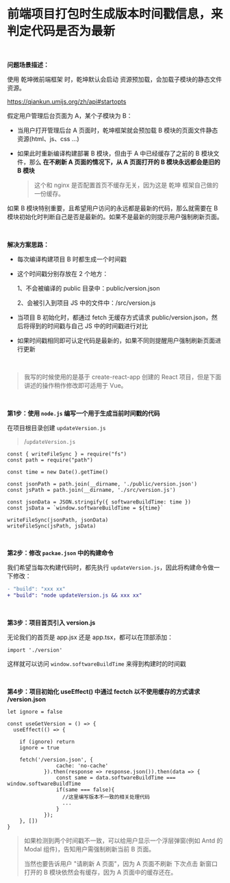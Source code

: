 # 前端项目打包时生成版本时间戳信息，来判定代码是否为最新



<br>

**问题场景描述：**

使用 乾坤微前端框架 时，乾坤默认会启动 资源预加载，会加载子模块的静态文件资源。

https://qiankun.umijs.org/zh/api#startopts

假定用户管理后台页面为 A，某个子模块为 B：

* 当用户打开管理后台 A 页面时，乾坤框架就会预加载 B 模块的页面文件静态资源(html、js、css ...)

* 如果此时重新编译构建部署 B 模块，但由于 A 中已经缓存了之前的 B 模块文件，那么 **在不刷新 A 页面的情况下，从 A 页面打开的 B 模块永远都会是旧的 B 模块**

  > 这个和 nginx 是否配置首页不缓存无关，因为这是 乾坤 框架自己做的一份缓存。

如果 B 模块特别重要，且希望用户访问的永远都是最新的代码，那么就需要在 B 模块初始化时判断自己是否是最新的。如果不是最新的则提示用户强制刷新页面。



<br>

**解决方案思路：**

* 每次编译构建项目 B 时都生成一个时间戳

* 这个时间戳分别存放在 2 个地方：

  1、不会被编译的 public 目录中：public/version.json

  2、会被引入到项目 JS 中的文件中：/src/version.js

* 当项目 B 初始化时，都通过 fetch 无缓存方式请求 public/version.json，然后将得到的时间戳与自己 JS 中的时间戳进行对比

* 如果时间戳相同即可认定代码是最新的，如果不同则提醒用户强制刷新页面进行更新



<br>

> 我写的时候使用的是基于 create-react-app 创建的 React 项目，但是下面讲述的操作稍作修改即可适用于 Vue。



<br>

**第1步：使用 `node.js` 编写一个用于生成当前时间戳的代码**

在项目根目录创建 `updateVersion.js`

> /`updateVersion.js`

```
const { writeFileSync } = require("fs")
const path = require("path")

const time = new Date().getTime()

const jsonPath = path.join(__dirname, './public/version.json')
const jsPath = path.join(__dirname, './src/version.js')

const jsonData = JSON.stringify({ softwareBuildTime: time })
const jsData = `window.softwareBuildTime = ${time}`

writeFileSync(jsonPath, jsonData)
writeFileSync(jsPath, jsData)
```



<br>

**第2步：修改 `packae.json` 中的构建命令**

我们希望当每次构建代码时，都先执行 `updateVersion.js`，因此将构建命令做一下修改：

```diff
- "build": "xxx xx"
+ "build": "node updateVersion.js && xxx xx"
```



<br>

**第3步：项目首页引入 version.js**

无论我们的首页是 app.jsx 还是 app.tsx，都可以在顶部添加：

```
import './version'
```

这样就可以访问 `window.softwareBuildTime` 来得到构建时的时间戳



<br>

**第4步：项目初始化 useEffect() 中通过 fectch 以不使用缓存的方式请求 /version.json**

```
let ignore = false

const useGetVersion = () => {
  useEffect(() => {

    if (ignore) return
    ignore = true
        
    fetch('/version.json', {
                cache: 'no-cache'
            }).then(response => response.json()).then(data => {
                const same = data.softwareBuildTime === window.softwareBuildTime
                if(same === false){
                  //这里编写版本不一致的相关处理代码
                  ...
                }
            });
    }, [])
}
```

> 如果检测到两个时间戳不一致，可以给用户显示一个浮层弹窗(例如 Antd 的 Modal 组件)，告知用户需强制刷新当前 B 页面。
>
> 当然也要告诉用户 "请刷新 A 页面"，因为 A 页面不刷新 下次点击 新窗口打开的 B 模块依然会有缓存，因为 A 页面中的缓存还在。

